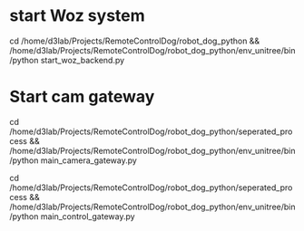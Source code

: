 # start Woz system
cd /home/d3lab/Projects/RemoteControlDog/robot_dog_python && /home/d3lab/Projects/RemoteControlDog/robot_dog_python/env_unitree/bin/python start_woz_backend.py

# Start cam gateway
cd /home/d3lab/Projects/RemoteControlDog/robot_dog_python/seperated_process && /home/d3lab/Projects/RemoteControlDog/robot_dog_python/env_unitree/bin/python main_camera_gateway.py

cd /home/d3lab/Projects/RemoteControlDog/robot_dog_python/seperated_process && /home/d3lab/Projects/RemoteControlDog/robot_dog_python/env_unitree/bin/python main_control_gateway.py